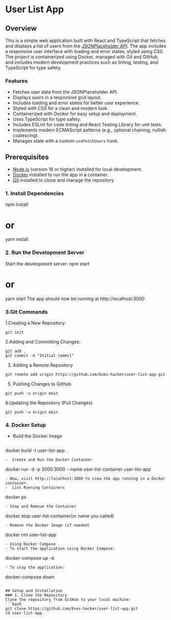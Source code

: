 # User List App

## Overview
This is a simple web application built with React and TypeScript that fetches and displays a list of users from the [JSONPlaceholder API](https://jsonplaceholder.typicode.com/users). The app includes a responsive user interface with loading and error states, styled using CSS. The project is containerized using Docker, managed with Git and GitHub, and includes modern development practices such as linting, testing, and TypeScript for type safety.

### Features
- Fetches user data from the JSONPlaceholder API.
- Displays users in a responsive grid layout.
- Includes loading and error states for better user experience.
- Styled with CSS for a clean and modern look.
- Containerized with Docker for easy setup and deployment.
- Uses TypeScript for type safety.
- Includes ESLint for code linting and React Testing Library for unit tests.
- Implements modern ECMAScript patterns (e.g., optional chaining, nullish coalescing).
- Manages state with a custom `useFetchUsers` hook.

## Prerequisites
- [Node.js](https://nodejs.org/) (version 16 or higher) installed for local development.
- [Docker](https://www.docker.com/products/docker-desktop/) installed to run the app in a container.
- [Git](https://git-scm.com/) installed to clone and manage the repository.

### 1. Install Dependencies
npm install
# or
yarn install

### 2. Run the Development Server
Start the development server:
npm start
# or
yarn start
The app should now be running at http://localhost:3000

### 3.Git Commands
1.Creating a New Repository:
```
git init
```
2.Adding and Committing Changes:
```
git add .
git commit -m "Initial commit"
```

3. Adding a Remote Repository
 ```
git remote add origin https://github.com/Enes-hacker/user-list-app.git
```
5. Pushing Changes to GitHub
```
git push -u origin main
```
6.Updating the Repository (Pull Changes)
```
git push -u origin main
```

### 4. Docker Setup
- Build the Docker Image
  ```
docker build -t user-list-app .
```
-  Create and Run the Docker Container
```
docker run -d -p 3000:3000 --name user-list-container user-list-app
```
- Now, visit http://localhost:3000 to view the app running in a Docker container.
-  List Running Containers
```
docker ps
```
- Stop and Remove the Container
```
docker stop user-list-container(or name you called)
```
- Remove the Docker Image (if needed)
```
docker rmi user-list-app
```
- Using Docker Compose
- To start the application using Docker Compose:
```
docker-compose up -d
```
- To stop the application:
```
docker-compose down
```

## Setup and Installation
### 1. Clone the Repository
Clone the repository from GitHub to your local machine:
```bash
git clone https://github.com/Enes-hacker/user-list-app.git
cd user-list-app

